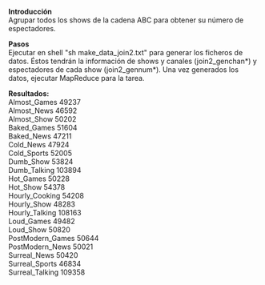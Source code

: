 <b>Introducción</b><br/>
Agrupar todos los shows de la cadena ABC para obtener su número de espectadores. <br/>

<b>Pasos</b><br/>
Ejecutar en shell "sh make_data_join2.txt" para generar los ficheros de datos. Éstos tendrán la información de shows y canales (join2_genchan\*) y espectadores de cada show (join2_gennum\*). Una vez generados los datos, ejecutar MapReduce para la tarea.<br/>

<b>Resultados:</b><br/>
Almost_Games 49237<br/>
Almost_News 46592<br/>
Almost_Show 50202<br/>
Baked_Games 51604<br/>
Baked_News 47211<br/>
Cold_News 47924<br/>
Cold_Sports 52005<br/>
Dumb_Show 53824<br/>
Dumb_Talking 103894<br/>
Hot_Games 50228<br/>
Hot_Show 54378<br/>
Hourly_Cooking 54208<br/>
Hourly_Show 48283<br/>
Hourly_Talking 108163<br/>
Loud_Games 49482<br/>
Loud_Show 50820<br/>
PostModern_Games 50644<br/>
PostModern_News 50021<br/>
Surreal_News 50420<br/>
Surreal_Sports 46834<br/>
Surreal_Talking 109358<br/>
